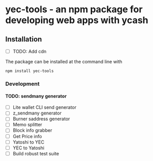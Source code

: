 # yec-tools - an npm package for developing web apps with ycash


## Installation

- [ ] TODO: Add cdn

The package can be installed at the command line with

```
npm install yec-tools
```

### Development

#### TODO: sendmany generator
- [ ] Lite wallet CLI send generator
- [ ] z_sendmany generator
- [ ] Burner saddress generator
- [ ] Memo splitter
- [ ] Block info grabber
- [ ] Get Price info
- [ ] Yatoshi to YEC
- [ ] YEC to Yatoshi
- [ ] Build robust test suite